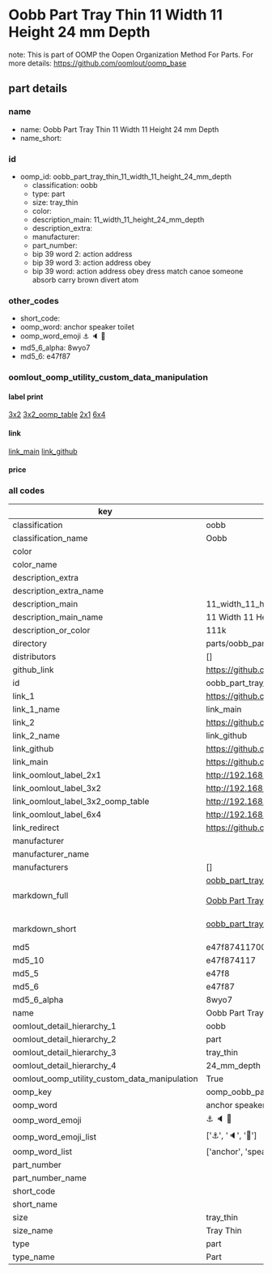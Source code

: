# Oobb Part Tray Thin 11 Width 11 Height 24 mm Depth  

note: This is part of OOMP the Oopen Organization Method For Parts. For more details: https://github.com/oomlout/oomp_base

##  part details
  







### name
* name: Oobb Part Tray Thin 11 Width 11 Height 24 mm Depth
* name_short: 
### id
* oomp_id: oobb_part_tray_thin_11_width_11_height_24_mm_depth
  * classification: oobb
  * type: part
  * size: tray_thin
  * color: 
  * description_main: 11_width_11_height_24_mm_depth
  * description_extra: 
  * manufacturer: 
  * part_number: 
  * bip 39 word 2: action address
  * bip 39 word 3: action address obey
  * bip 39 word: action address obey dress match canoe someone absorb carry brown divert atom

### other_codes
* short_code: 
* oomp_word: anchor speaker toilet
* oomp_word_emoji :anchor: :speaker: :toilet:
* md5_6_alpha: 8wyo7
* md5_6: e47f87






### oomlout_oomp_utility_custom_data_manipulation
#### label print
[3x2](http://192.168.1.245:1112/?label=oomp%208wyo7)
[3x2_oomp_table](http://192.168.1.108:1112/?label=oomp%208wyo7)
[2x1](http://192.168.1.242:1112/?label=oomp%208wyo7)
[6x4](http://192.168.1.55:1112/?label=oomp%208wyo7)    

#### link

[link_main](https://github.com/oomlout/oomlout_oomp_version_1_messy/tree/main/parts/oobb_part_tray_thin_11_width_11_height_24_mm_depth) [link_github](https://github.com/oomlout/oomlout_oomp_version_1_messy/tree/main/parts/oobb_part_tray_thin_11_width_11_height_24_mm_depth)                             

#### price







### all codes 
| key | value |  
| --- | --- |  
| classification | oobb |  
| classification_name | Oobb |  
| color |  |  
| color_name |  |  
| description_extra |  |  
| description_extra_name |  |  
| description_main | 11_width_11_height_24_mm_depth |  
| description_main_name | 11 Width 11 Height 24 mm Depth |  
| description_or_color | 111k |  
| directory | parts/oobb_part_tray_thin_11_width_11_height_24_mm_depth |  
| distributors | [] |  
| github_link | https://github.com/oomlout/oomlout_oomp_part_src/tree/main/parts/oobb_part_tray_thin_11_width_11_height_24_mm_depth |  
| id | oobb_part_tray_thin_11_width_11_height_24_mm_depth |  
| link_1 | https://github.com/oomlout/oomlout_oomp_version_1_messy/tree/main/parts/oobb_part_tray_thin_11_width_11_height_24_mm_depth |  
| link_1_name | link_main |  
| link_2 | https://github.com/oomlout/oomlout_oomp_version_1_messy/tree/main/parts/oobb_part_tray_thin_11_width_11_height_24_mm_depth |  
| link_2_name | link_github |  
| link_github | https://github.com/oomlout/oomlout_oomp_version_1_messy/tree/main/parts/oobb_part_tray_thin_11_width_11_height_24_mm_depth |  
| link_main | https://github.com/oomlout/oomlout_oomp_version_1_messy/tree/main/parts/oobb_part_tray_thin_11_width_11_height_24_mm_depth |  
| link_oomlout_label_2x1 | http://192.168.1.242:1112/?label=oomp%208wyo7 |  
| link_oomlout_label_3x2 | http://192.168.1.245:1112/?label=oomp%208wyo7 |  
| link_oomlout_label_3x2_oomp_table | http://192.168.1.108:1112/?label=oomp%208wyo7 |  
| link_oomlout_label_6x4 | http://192.168.1.55:1112/?label=oomp%208wyo7 |  
| link_redirect | https://github.com/oomlout/oomlout_oomp_version_1_messy/tree/main/parts/oobb_part_tray_thin_11_width_11_height_24_mm_depth |  
| manufacturer |  |  
| manufacturer_name |  |  
| manufacturers | [] |  
| markdown_full | [oobb_part_tray_thin_11_width_11_height_24_mm_depth](none)<br>[](none)<br>[Oobb Part Tray Thin 11 Width 11 Height 24 Mm Depth](none)<br><br> |  
| markdown_short | [oobb_part_tray_thin_11_width_11_height_24_mm_depth](none)<br><br> |  
| md5 | e47f87411700d9e08644642b2fc0d814 |  
| md5_10 | e47f874117 |  
| md5_5 | e47f8 |  
| md5_6 | e47f87 |  
| md5_6_alpha | 8wyo7 |  
| name | Oobb Part Tray Thin 11 Width 11 Height 24 mm Depth |  
| oomlout_detail_hierarchy_1 | oobb |  
| oomlout_detail_hierarchy_2 | part |  
| oomlout_detail_hierarchy_3 | tray_thin |  
| oomlout_detail_hierarchy_4 | 24_mm_depth |  
| oomlout_oomp_utility_custom_data_manipulation | True |  
| oomp_key | oomp_oobb_part_tray_thin_11_width_11_height_24_mm_depth |  
| oomp_word | anchor speaker toilet |  
| oomp_word_emoji | :anchor: :speaker: :toilet: |  
| oomp_word_emoji_list | [':anchor:', ':speaker:', ':toilet:'] |  
| oomp_word_list | ['anchor', 'speaker', 'toilet'] |  
| part_number |  |  
| part_number_name |  |  
| short_code |  |  
| short_name |  |  
| size | tray_thin |  
| size_name | Tray Thin |  
| type | part |  
| type_name | Part |  
